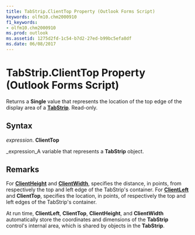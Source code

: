 ```yaml
---
title: TabStrip.ClientTop Property (Outlook Forms Script)
keywords: olfm10.chm2000910
f1_keywords:
- olfm10.chm2000910
ms.prod: outlook
ms.assetid: 1275d2fd-1c54-b7d2-27ed-b99bc5efa8df
ms.date: 06/08/2017
---
```



# TabStrip.ClientTop Property (Outlook Forms Script)

Returns a **Single** value that represents the location of the top edge of the display area of a **[TabStrip](tabstrip-object-outlook-forms-script.md)**. Read-only.


## Syntax

 _expression_. **ClientTop**

 _expression_A variable that represents a **TabStrip** object.


## Remarks

For **[ClientHeight](tabstrip-clientheight-property-outlook-forms-script.md)** and **[ClientWidth](tabstrip-clientwidth-property-outlook-forms-script.md)**, specifies the distance, in points, from respectively the top and left edge of the TabStrip's container. For **[ClientLeft](tabstrip-clientleft-property-outlook-forms-script.md)** and **ClientTop**, specifies the location, in points, of respectively the top and left edges of the TabStrip's container.

At run time, **ClientLeft**, **ClientTop**, **ClientHeight**, and **ClientWidth** automatically store the coordinates and dimensions of the **TabStrip** control's internal area, which is shared by objects in the **TabStrip**.


